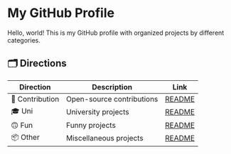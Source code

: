 # My GitHub Profile

Hello, world! This is my GitHub profile with organized projects by different categories.

## 🗂️ Directions

| Direction       | Description                          | Link |
|----------------|----------------------------------------|------|
| 🤝 Contribution | Open-source contributions            | [README](https://github.com/this-N1ckname/contribution) |
| 🎓 Uni   | University projects                    | [README](https://github.com/this-N1ckname/uni) |
| 🙃 Fun          | Funny projects   | [README](https://github.com/this-N1ckname/fun) |
| 📦 Other        | Miscellaneous projects               | [README](https://github.com/this-N1ckname/other-projects) |
